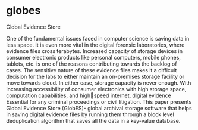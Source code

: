 # globes
Global Evidence Store

One of the fundamental issues faced in computer science is saving data in less space. It is even more vital in the 
digital forensic laboratories, where evidence files cross terabytes. Increased capacity of storage devices in consumer 
electronic products like personal computers, mobile phones, tablets, etc. is one of the reasons contributing towards 
the backlog of cases. The sensitive nature of these evidence files makes it a difficult decision for the labs to either 
maintain an on-premises storage facility or move towards cloud. In either case, storage capacity is never enough. 
With increasing accessibility of consumer electronics with high storage space, computation capabilities, and highspeed internet, digital evidence Essential for any criminal proceedings or civil litigation. This paper presents Global Evidence Store (GlobES)- global archival storage software that helps in saving digital evidence files by running 
them through a block level deduplication algorithm that saves all the data in a key-value database.

